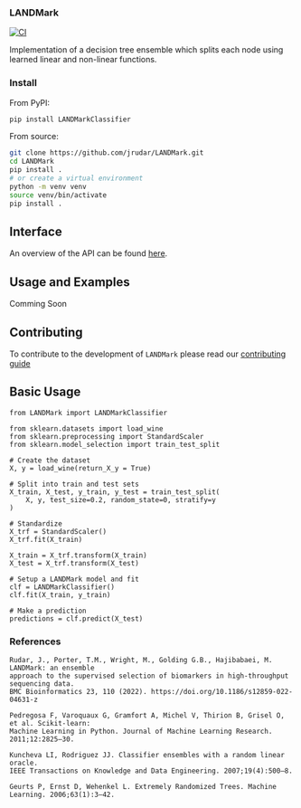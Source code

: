 ### LANDMark

[![CI](https://github.com/jrudar/LANDMark/actions/workflows/ci.yml/badge.svg)](https://github.com/jrudar/LANDMark/actions/workflows/ci.yml)

Implementation of a decision tree ensemble which splits each node using learned linear and non-linear functions.

### Install
From PyPI:

```bash
pip install LANDMarkClassifier
```

From source:

```bash
git clone https://github.com/jrudar/LANDMark.git
cd LANDMark
pip install .
# or create a virtual environment
python -m venv venv
source venv/bin/activate
pip install .
```

## Interface

An overview of the API can be found [here](docs/API.md).

## Usage and Examples

Comming Soon

## Contributing

To contribute to the development of `LANDMark` please read our [contributing guide](docs/CONTRIBUTING.md)

## Basic Usage

    from LANDMark import LANDMarkClassifier

    from sklearn.datasets import load_wine
    from sklearn.preprocessing import StandardScaler
    from sklearn.model_selection import train_test_split

    # Create the dataset
    X, y = load_wine(return_X_y = True)

    # Split into train and test sets
    X_train, X_test, y_train, y_test = train_test_split(
        X, y, test_size=0.2, random_state=0, stratify=y
    )

    # Standardize
    X_trf = StandardScaler()
    X_trf.fit(X_train)

    X_train = X_trf.transform(X_train)
    X_test = X_trf.transform(X_test)

    # Setup a LANDMark model and fit
    clf = LANDMarkClassifier()
    clf.fit(X_train, y_train)

    # Make a prediction
    predictions = clf.predict(X_test)

### References

    Rudar, J., Porter, T.M., Wright, M., Golding G.B., Hajibabaei, M. LANDMark: an ensemble 
    approach to the supervised selection of biomarkers in high-throughput sequencing data. 
    BMC Bioinformatics 23, 110 (2022). https://doi.org/10.1186/s12859-022-04631-z

    Pedregosa F, Varoquaux G, Gramfort A, Michel V, Thirion B, Grisel O, et al. Scikit-learn: 
    Machine Learning in Python. Journal of Machine Learning Research. 2011;12:2825–30. 

    Kuncheva LI, Rodriguez JJ. Classifier ensembles with a random linear oracle. 
    IEEE Transactions on Knowledge and Data Engineering. 2007;19(4):500–8. 
    
    Geurts P, Ernst D, Wehenkel L. Extremely Randomized Trees. Machine Learning. 2006;63(1):3–42. 

